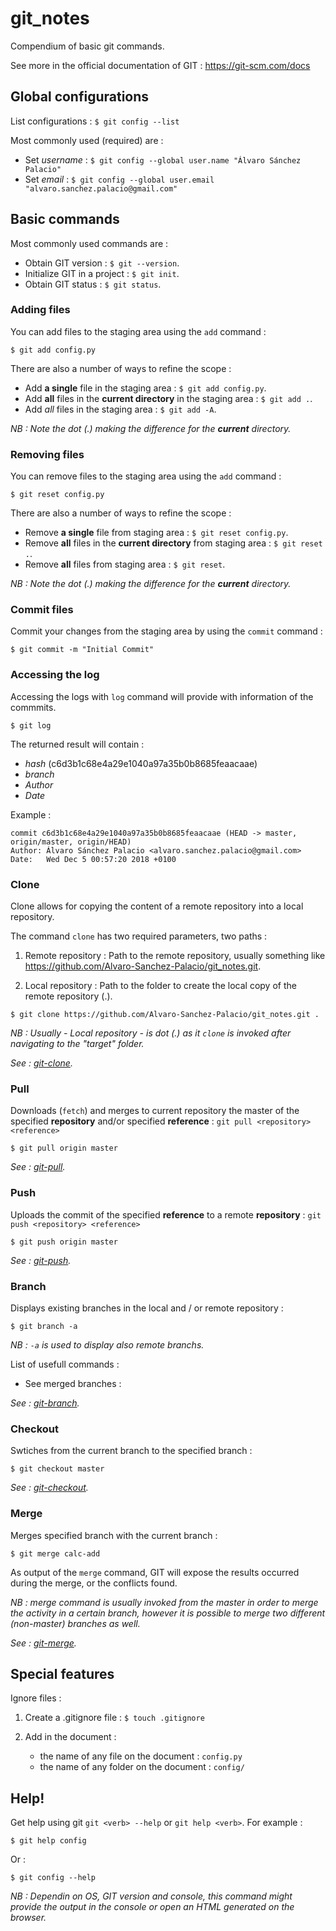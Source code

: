 # git_notes
Compendium of basic git commands.

See more in the official documentation of GIT : https://git-scm.com/docs

## Global configurations ##

List configurations :
`$ git config --list`

Most commonly used (required) are :
* Set *username* : `$ git config --global user.name "Álvaro Sánchez Palacio"`
* Set *email* : `$ git config --global user.email "alvaro.sanchez.palacio@gmail.com"`

## Basic commands ##

Most commonly used commands are :
* Obtain GIT version : `$ git --version`.
* Initialize GIT in a project : `$ git init`.
* Obtain GIT status : `$ git status`.

### Adding files ###
You can add files to the staging area using the `add` command : 
    
    $ git add config.py

There are also a number of ways to refine the scope :
* Add __a single__ file in the staging area : `$ git add config.py`.
* Add __all__ files in the __current directory__ in the staging area : `$ git add .`.
* Add _all_ files in the staging area : `$ git add -A`.

_NB : Note the dot (.) making the difference for the __current__ directory._

### Removing files ###
You can remove files to the staging area using the `add` command : 
    
    $ git reset config.py

There are also a number of ways to refine the scope :
* Remove __a single__ file from staging area : `$ git reset config.py`.
* Remove __all__ files in the __current directory__ from staging area : `$ git reset .`.
* Remove __all__ files from staging area : `$ git reset`.

_NB : Note the dot (.) making the difference for the __current__ directory._

### Commit files ###
Commit your changes from the staging area by using the `commit` command :

    $ git commit -m "Initial Commit"

### Accessing the log ###
Accessing the logs with `log` command will provide with information of the commmits.

    $ git log

The returned result will contain :
* _hash_ (c6d3b1c68e4a29e1040a97a35b0b8685feaacaae)
* _branch_
* _Author_
* _Date_

Example :

    commit c6d3b1c68e4a29e1040a97a35b0b8685feaacaae (HEAD -> master, origin/master, origin/HEAD)
    Author: Álvaro Sánchez Palacio <alvaro.sanchez.palacio@gmail.com>
    Date:   Wed Dec 5 00:57:20 2018 +0100

### Clone ###
Clone allows for copying the content of a remote repository into a local repository.

The command `clone` has two required parameters, two paths :
1. Remote repository : Path to the remote repository, usually something like https://github.com/Alvaro-Sanchez-Palacio/git_notes.git.

1. Local repository : Path to the folder to create the local copy of the remote repository (.).
```
$ git clone https://github.com/Alvaro-Sanchez-Palacio/git_notes.git .
```

_NB : Usually - Local repository - is dot (.) as it `clone` is invoked after navigating to the "target" folder._

_See : [git-clone](https://git-scm.com/docs/git-clone)._

### Pull ###
Downloads (`fetch`) and merges to current repository the master of the specified __repository__ and/or specified __reference__ : `git pull <repository> <reference>`

    $ git pull origin master

_See : [git-pull](https://git-scm.com/docs/git-pull)._

### Push ###
Uploads the commit of the specified __reference__ to a remote __repository__ : `git push <repository> <reference>`

    $ git push origin master

_See : [git-push](https://git-scm.com/docs/git-push)._

### Branch ###
Displays existing branches in the local and / or remote repository :

    $ git branch -a

_NB : `-a` is used to display also remote branchs._

List of usefull commands :
* See merged branches : 

_See : [git-branch](https://git-scm.com/docs/git-branch)._

### Checkout ###
Swtiches from the current branch to the specified branch :

    $ git checkout master

_See : [git-checkout](https://git-scm.com/docs/git-checkout)._

### Merge ###
Merges specified branch with the current branch :

    $ git merge calc-add

As output of the `merge` command, GIT will expose the results occurred during the merge, or the conflicts found.

_NB : merge command is usually invoked from the master in order to merge the activity in a certain branch, however it is possible to merge two different (non-master) branches as well._

_See : [git-merge](https://git-scm.com/docs/git-merge)._

## Special features ##
Ignore files :
1. Create a .gitignore file :
    `$ touch .gitignore`
    
1. Add in the document : 
    * the name of any file on the document :
    `config.py`
    * the name of any folder on the document :
    `config/`

## Help! ##
Get help using git `git <verb> --help` or `git help <verb>`. For example :
```
$ git help config
```
Or :
```
$ git config --help
```
_NB : Dependin on OS, GIT version and console, this command might provide the output in the console or open an HTML generated on the browser._